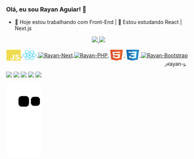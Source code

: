 ### Olá, eu sou Rayan Aguiar! 👋

- 🔭 Hoje estou trabalhando com Front-End  | 🌱 Estou estudando React | Next.js 


<div align="center">
  <a href="https://github.com/Rayan-Aguiar">
  <img height="150em" src="https://github-readme-stats.vercel.app/api?username=rayan-aguiar&show_icons=true&theme=merko&include_all_commits=true&count_private=true"/>
  <img height="150em" src="https://github-readme-stats.vercel.app/api/top-langs/?username=rayan-aguiar&layout=compact&langs_count=7&theme=merko"/>
</div>
<div style="display: inline_block"><br>
  <img align="center" alt="Rayan-Js" height="30" width="40" src="https://raw.githubusercontent.com/devicons/devicon/master/icons/javascript/javascript-plain.svg">
  <img align="center" alt="Rayan-React" height="30" width="40" src="https://raw.githubusercontent.com/devicons/devicon/master/icons/react/react-original.svg">
  <img align="center" alt="Rayan-Next" height="30" width="40" src="https://cdn.jsdelivr.net/gh/devicons/devicon/icons/nextjs/nextjs-line.svg" />  
  <img align="center" alt="Rayan-PHP" height="30" width="40" src="https://cdn.jsdelivr.net/gh/devicons/devicon/icons/php/php-plain.svg" />
  <img align="center" alt="Rayan-HTML" height="30" width="40" src="https://raw.githubusercontent.com/devicons/devicon/master/icons/html5/html5-original.svg">
  <img align="center" alt="Rayan-CSS" height="30" width="40" src="https://raw.githubusercontent.com/devicons/devicon/master/icons/css3/css3-original.svg">
  <img align="center" alt="Rayan-Bootstrap" height="30" width="40" src="https://cdn.jsdelivr.net/gh/devicons/devicon/icons/bootstrap/bootstrap-original.svg" />
  <img align="right" alt="Rayan-pic" height="150" style="border-radius:50px;" src="https://scontent-gru1-2.cdninstagram.com/v/t51.2885-19/301778627_376699244485292_7260303392701016717_n.jpg?stp=dst-jpg_s150x150&_nc_ht=scontent-gru1-2.cdninstagram.com&_nc_cat=108&_nc_ohc=XJtATF6OjkcAX_sXmA_&tn=ibSiK6UV9NJr6JQj&edm=ABmJApABAAAA&ccb=7-5&oh=00_AT98hw0BHJAF1NYBu6Tsvblq_lUyyFudF0kWNt1llWXeIw&oe=63152258&_nc_sid=6136e7">
</div>
  
  ##
  
<div>
<a href="https://www.linkedin.com/in/rayan-siqueira-013a761a1/" target="_blank"><img src="https://img.shields.io/badge/-LinkedIn-%230077B5?style=for-the-badge&logo=linkedin&logoColor=white" target="_blank"></a> 
 <a href = "mailto:rayansiqueira@gmail.com"><img src="https://img.shields.io/badge/-Gmail-%23333?style=for-the-badge&logo=gmail&logoColor=white" target="_blank"></a>
 <a href="https://api.whatsapp.com/send?phone=5521991460601&text=Ol%C3%A1%20Rayan!" target="_blank"><img src="https://img.shields.io/badge/WhatsApp-25D366?style=for-the-badge&logo=whatsapp&logoColor=white" target="_blank"></a> 
 <a href="https://t.me/rayan_aguiar" target="_blank"><img src="https://img.shields.io/badge/Telegram-2CA5E0?style=for-the-badge&logo=telegram&logoColor=white" target="_blank"></a> 
<a href="https://www.instagram.com/rayan.siqueira/" target="_blank"><img src="https://img.shields.io/badge/-Instagram-%23E4405F?style=for-the-badge&logo=instagram&logoColor=white" target="_blank"></a>

 ![Snake animation](https://github.com/Rayan-Aguiar/Rayan-Aguiar/blob/output/github-contribution-grid-snake.svg)
</div>
